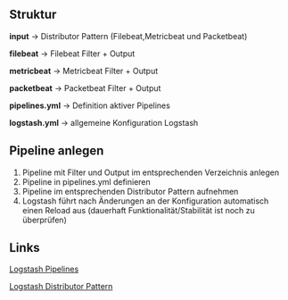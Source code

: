 ## Struktur

**input** -> Distributor Pattern (Filebeat,Metricbeat und Packetbeat)

**filebeat** -> Filebeat Filter + Output

**metricbeat** -> Metricbeat Filter + Output

**packetbeat** -> Packetbeat Filter + Output

**pipelines.yml** -> Definition aktiver Pipelines 

**logstash.yml** -> allgemeine Konfiguration Logstash

## Pipeline anlegen

1. Pipeline mit Filter und Output im entsprechenden Verzeichnis anlegen
2. Pipeline in pipelines.yml definieren
3. Pipeline im entsprechenden Distributor Pattern aufnehmen
4. Logstash führt nach Änderungen an der Konfiguration automatisch einen Reload aus (dauerhaft Funktionalität/Stabilität ist noch zu überprüfen)

## Links

[Logstash Pipelines](https://www.elastic.co/guide/en/logstash/current/multiple-pipelines.html)

[Logstash Distributor Pattern](https://www.elastic.co/guide/en/logstash/current/pipeline-to-pipeline.html#distributor-pattern)
